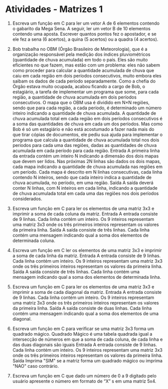 # Atividades - Matrizes 1
1. Escreva um função em C para ler um vetor A de 6 elementos contendo o gabarito da Mega Sena. A
seguir, ler um vetor B de 10 elementos contendo uma aposta. Escrever quantos pontos fez o apostador, e se
ele fez a sena (6 acertos), a quina (5 acertos) ou a quadra (4 acertos).

2. Bob trabalha no OBM (Órgão Brasileiro de Meteorologia), que é a organização responsável pela
medição dos índices pluviométricos (quantidade de chuva acumulada) em todo o país. Eles são muito
eficientes no que fazem, mas estão com um problema: eles não sabem como proceder para calcular a
quantidade acumulada de chuva que caiu em cada região em dois períodos consecutivos, muito embora eles
saibam os dados de cada período separadamente.
Como a chefia do Órgão estava muito ocupada, acabou ficando a cargo de Bob, o estagiário, a tarefa de
implementar um programa que some, para cada região, a quantidade de chuva acumulada em dois períodos
consecutivos.
O mapa que o OBM usa é dividido em N×N regiões, sendo que para cada região, a cada período, é
determinado um número inteiro indicando a quantidade de chuva acumulada. A quantidade de chuva
acumulada total em cada região em dois períodos consecutivos é a soma das quantidades de chuva em cada
um dos períodos.
Mas como Bob é só um estagiário e não está acostumado a fazer nada mais do que tirar cópias de
documentos, ele pediu sua ajuda para implementar o programa que calcula a quantidade de chuva acumulada
total nos dois períodos para cada uma das regiões, dadas as quantidades de chuva acumulada em cada
período para cada região.
Entrada
A primeira linha da entrada contém um inteiro N indicando a dimensão dos dois mapas que devem ser lidos.
Nas próximas 2N linhas são dados os dois mapas, cada mapa indicando a quantidade de chuva acumulada
nas regiões em um período. Cada mapa é descrito em N linhas consecutivas, cada linha contendo N inteiros,
sendo que cada inteiro indica a quantidade de chuva acumulada, no período, em uma região.
Saída
A saída deverá conter N linhas, com N inteiros em cada linha, indicando a quantidade de chuva acumulada
total em cada uma das regiões nos dois períodos considerados.

3. Escreva um função em C para ler os elementos de uma matriz 3x3 e imprimir a soma de cada coluna
da matriz.
Entrada
A entrada consiste de 9 linhas. Cada linha contém um inteiro. Os 9 inteiros representam uma matriz 3x3
onde os três primeiros inteiros representam os valores da primeira linha.
Saída
A saída consiste de três linhas. Cada linha contém uma mensagem indicando qual a soma dos elementos de
determinada coluna.

4. Escreva um função em C ler os elementos de uma matriz 3x3 e imprimir a soma de cada linha da
matriz.
Entrada
A entrada consiste de 9 linhas. Cada linha contém um inteiro. Os 9 inteiros representam uma matriz 3x3
onde os três primeiros inteiros representam os valores da primeira linha.
Saída
A saída consiste de três linhas. Cada linha contém uma mensagem indicando qual a soma dos elementos de
determinada linha.

5. Escreva um função em C para ler os elementos de uma matriz 3x3 e imprimir a soma de cada diagonal
da matriz.
Entrada
A entrada consiste de 9 linhas. Cada linha contém um inteiro. Os 9 inteiros representam uma matriz 3x3
onde os três primeiros inteiros representam os valores da primeira linha.
Saída
A saída consiste de duas linhas. Cada linha contém uma mensagem indicando qual a soma dos elementos de
uma diagonal.

6. Escreva um função em C para verificar se uma matriz 3x3 forma um quadrado mágico.
Quadrado Mágico é uma tabela quadrada igual a intersecção de números em que a soma de cada coluna, de
cada linha e das duas diagonais são iguais
Entrada
A entrada consiste de 9 linhas. Cada linha contém um inteiro. Os 9 inteiros representam uma matriz 3x3
onde os três primeiros inteiros representam os valores da primeira linha.
Saída
Imprima "SIM" se a matriz forma um quadrado mágico ou imprima "NAO" caso contrário.

7. Escreva um função em C que dado um número de 0 a 9 digitado pelo usuário apresente o número em
formato de “X” s em uma matriz 5x4.
